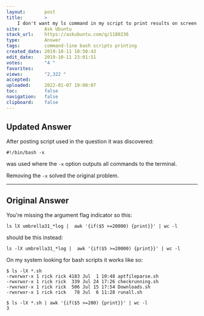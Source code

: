 ```yaml
---
layout:       post
title:        >
    I don't want my ls command in my script to print results on screen
site:         Ask Ubuntu
stack_url:    https://askubuntu.com/q/1180236
type:         Answer
tags:         command-line bash scripts printing
created_date: 2019-10-11 10:50:43
edit_date:    2019-10-11 23:01:51
votes:        "4 "
favorites:    
views:        "2,322 "
accepted:     
uploaded:     2022-01-07 19:08:07
toc:          false
navigation:   false
clipboard:    false
---
```


## Updated Answer

After posting script used in the question it was discovered:

``` 
#!/bin/bash -x

```

was used where the `-x` option outputs all commands to the terminal. 

Removing the `-x` solved the original problem.

----------

## Original Answer

You're missing the argument flag indicator so this:

<!-- Language-all: lang-bash -->

``` 
ls lX umbrella31_*log |  awk '{if($5 >=20000) {print}}' | wc -l

```

should be this instead:

``` 
ls -lX umbrella31_*log |  awk '{if($5 >=20000) {print}}' | wc -l

```

On my system looking for bash scripts it works like so:

``` 
$ ls -lX *.sh
-rwxrwxr-x 1 rick rick 4183 Jul  1 10:48 aptfileparse.sh
-rwxrwxr-x 1 rick rick  339 Jul 24 17:26 checkrunning.sh
-rwxrwxr-x 1 rick rick  506 Jul 15 17:54 Downloads.sh
-rwxrwxr-x 1 rick rick   78 Jul  6 11:28 runall.sh

$ ls -lX *.sh | awk '{if($5 >=200) {print}}' | wc -l
3

```

